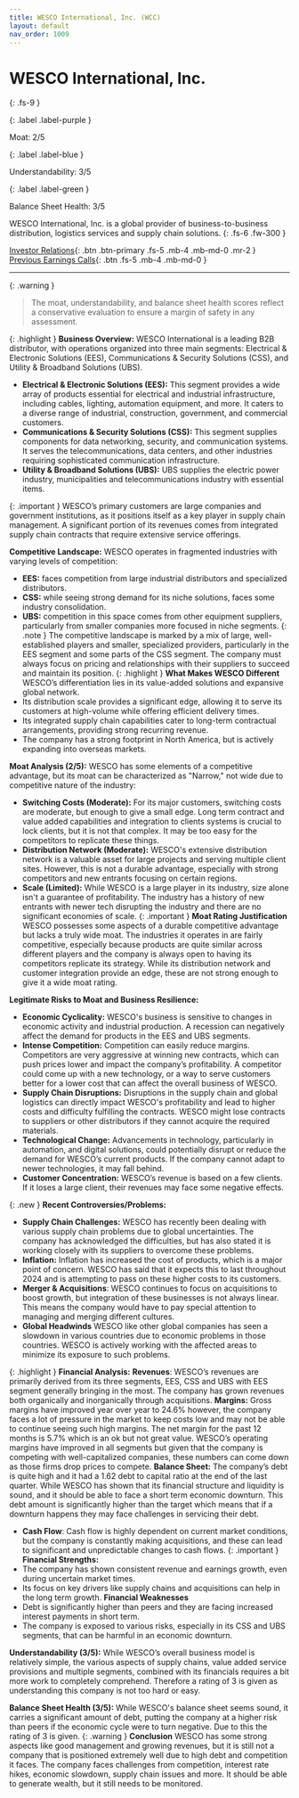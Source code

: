 ```yaml
---
title: WESCO International, Inc. (WCC)
layout: default
nav_order: 1009
---
```


# WESCO International, Inc.
{: .fs-9 }

{: .label .label-purple }

Moat: 2/5

{: .label .label-blue }

Understandability: 3/5

{: .label .label-green }

Balance Sheet Health: 3/5

WESCO International, Inc. is a global provider of business-to-business distribution, logistics services and supply chain solutions.
{: .fs-6 .fw-300 }

[Investor Relations](https://www.google.com/search?q=WCC+investor+relations){: .btn .btn-primary .fs-5 .mb-4 .mb-md-0 .mr-2 }
[Previous Earnings Calls](https://discountingcashflows.com/company/WCC/transcripts/){: .btn .fs-5 .mb-4 .mb-md-0 }

---

{: .warning }
>The moat, understandability, and balance sheet health scores reflect a conservative evaluation to ensure a margin of safety in any assessment.



{: .highlight }
**Business Overview:**
WESCO International is a leading B2B distributor, with operations organized into three main segments: Electrical & Electronic Solutions (EES), Communications & Security Solutions (CSS), and Utility & Broadband Solutions (UBS).

* **Electrical & Electronic Solutions (EES):** This segment provides a wide array of products essential for electrical and industrial infrastructure, including cables, lighting, automation equipment, and more. It caters to a diverse range of industrial, construction, government, and commercial customers.
* **Communications & Security Solutions (CSS):** This segment supplies components for data networking, security, and communication systems. It serves the telecommunications, data centers, and other industries requiring sophisticated communication infrastructure.
* **Utility & Broadband Solutions (UBS):** UBS supplies the electric power industry, municipalities and telecommunications industry with essential items.

{: .important }
WESCO’s primary customers are large companies and government institutions, as it positions itself as a key player in supply chain management.  A significant portion of its revenues comes from integrated supply chain contracts that require extensive service offerings.

**Competitive Landscape:**
WESCO operates in fragmented industries with varying levels of competition:
*  **EES:** faces competition from large industrial distributors and specialized distributors. 
*  **CSS:** while seeing strong demand for its niche solutions, faces some industry consolidation.
*  **UBS:** competition in this space comes from other equipment suppliers, particularly from smaller companies more focused in niche segments.
{: .note }
The competitive landscape is marked by a mix of large, well-established players and smaller, specialized providers, particularly in the EES segment and some parts of the CSS segment. The company must always focus on pricing and relationships with their suppliers to succeed and maintain its position.
{: .highlight }
**What Makes WESCO Different**
WESCO’s differentiation lies in its value-added solutions and expansive global network.
*   Its distribution scale provides a significant edge, allowing it to serve its customers at high-volume while offering efficient delivery times. 
*   Its integrated supply chain capabilities cater to long-term contractual arrangements, providing strong recurring revenue.
*   The company has a strong footprint in North America, but is actively expanding into overseas markets.

**Moat Analysis (2/5):**
WESCO has some elements of a competitive advantage, but its moat can be characterized as "Narrow," not wide due to competitive nature of the industry:
* **Switching Costs (Moderate):** For its major customers, switching costs are moderate, but enough to give a small edge. Long term contract and value added capabilities and integration to clients systems is crucial to lock clients, but it is not that complex. It may be too easy for the competitors to replicate these things.
* **Distribution Network (Moderate):** WESCO's extensive distribution network is a valuable asset for large projects and serving multiple client sites. However, this is not a durable advantage, especially with strong competitors and new entrants focusing on certain regions.
* **Scale (Limited):**  While WESCO is a large player in its industry, size alone isn't a guarantee of profitability. The industry has a history of new entrants with newer tech disrupting the industry and there are no significant economies of scale. 
{: .important }
**Moat Rating Justification**
WESCO possesses some aspects of a durable competitive advantage but lacks a truly wide moat. The industries it operates in are fairly competitive, especially because products are quite similar across different players and the company is always open to having its competitors replicate its strategy. While its distribution network and customer integration provide an edge, these are not strong enough to give it a wide moat rating.

**Legitimate Risks to Moat and Business Resilience:**
*   **Economic Cyclicality:** WESCO's business is sensitive to changes in economic activity and industrial production. A recession can negatively affect the demand for products in the EES and UBS segments.
*   **Intense Competition:**  Competition can easily reduce margins. Competitors are very aggressive at winning new contracts, which can push prices lower and impact the company’s profitability. A competitor could come up with a new technology, or a way to serve customers better for a lower cost that can affect the overall business of WESCO.
*   **Supply Chain Disruptions:**  Disruptions in the supply chain and global logistics can directly impact WESCO's profitability and lead to higher costs and difficulty fulfilling the contracts. WESCO might lose contracts to suppliers or other distributors if they cannot acquire the required materials.
*   **Technological Change:** Advancements in technology, particularly in automation, and digital solutions, could potentially disrupt or reduce the demand for WESCO’s current products. If the company cannot adapt to newer technologies, it may fall behind. 
*  **Customer Concentration:**  WESCO’s revenue is based on a few clients. If it loses a large client, their revenues may face some negative effects.

{: .new }
**Recent Controversies/Problems:**
*  **Supply Chain Challenges:** WESCO has recently been dealing with various supply chain problems due to global uncertainties. The company has acknowledged the difficulties, but has also stated it is working closely with its suppliers to overcome these problems.
*   **Inflation:**  Inflation has increased the cost of products, which is a major point of concern. WESCO has said that it expects this to last throughout 2024 and is attempting to pass on these higher costs to its customers.
*   **Merger & Acquisitions**: WESCO continues to focus on acquisitions to boost growth, but integration of these businesses is not always linear. This means the company would have to pay special attention to managing and merging different cultures.
*   **Global Headwinds** WESCO like other global companies has seen a slowdown in various countries due to economic problems in those countries. WESCO is actively working with the affected areas to minimize its exposure to such problems.

{: .highlight }
**Financial Analysis:**
**Revenues**: WESCO’s revenues are primarily derived from its three segments, EES, CSS and UBS with EES segment generally bringing in the most. The company has grown revenues both organically and inorganically through acquisitions. 
**Margins:** Gross margins have improved year over year to 24.6% however, the company faces a lot of pressure in the market to keep costs low and may not be able to continue seeing such high margins. The net margin for the past 12 months is 5.7% which is an ok but not great value. WESCO’s operating margins have improved in all segments but given that the company is competing with well-capitalized companies, these numbers can come down as those firms drop prices to compete.
**Balance Sheet:** The company’s debt is quite high and it had a 1.62 debt to capital ratio at the end of the last quarter. While WESCO has shown that its financial structure and liquidity is sound, and it should be able to face a short term economic downturn. This debt amount is significantly higher than the target which means that if a downturn happens they may face challenges in servicing their debt. 
*   **Cash Flow**: Cash flow is highly dependent on current market conditions, but the company is constantly making acquisitions, and these can lead to significant and unpredictable changes to cash flows.
{: .important }
**Financial Strengths:**
  *   The company has shown consistent revenue and earnings growth, even during uncertain market times. 
  *   Its focus on key drivers like supply chains and acquisitions can help in the long term growth. 
**Financial Weaknesses** 
  *   Debt is significantly higher than peers and they are facing increased interest payments in short term. 
  *   The company is exposed to various risks, especially in its CSS and UBS segments, that can be harmful in an economic downturn.

**Understandability (3/5):**
While WESCO’s overall business model is relatively simple, the various aspects of supply chains, value added service provisions and multiple segments, combined with its financials requires a bit more work to completely comprehend. Therefore a rating of 3 is given as understanding this company is not too hard or easy.

**Balance Sheet Health (3/5):**
While WESCO's balance sheet seems sound, it carries a significant amount of debt, putting the company at a higher risk than peers if the economic cycle were to turn negative. Due to this the rating of 3 is given.
{: .warning }
**Conclusion**
WESCO has some strong aspects like good management and growing revenues, but it is still not a company that is positioned extremely well due to high debt and competition it faces. The company faces challenges from competition, interest rate hikes, economic slowdown, supply chain issues and more.  It should be able to generate wealth, but it still needs to be monitored.

